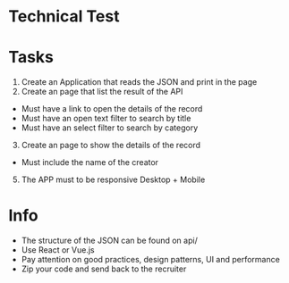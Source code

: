 # Technical Test

# Tasks
1. Create an Application that reads the JSON and print in the page
2. Create an page that list the result of the API
- Must have a link to open the details of the record
- Must have an open text filter to search by title
- Must have an select filter to search by category

3. Create an page to show the details of the record
- Must include the name of the creator
5. The APP must to be responsive Desktop + Mobile

# Info
- The structure of the JSON can be found on api/
- Use React or Vue.js
- Pay attention on good practices, design patterns, UI and performance
- Zip your code and send back to the recruiter
